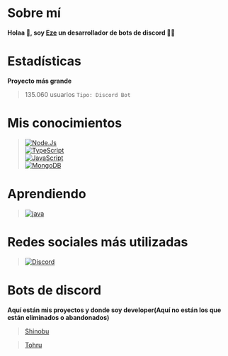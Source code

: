 # Sobre mí
**Holaa 👋, soy [Eze](https://discord.gg/vBEpM5258V) un desarrollador de bots de discord 👨‍💻**

# Estadísticas 
**Proyecto más grande**
> 135.060 usuarios `Tipo: Discord Bot`

# Mis conocimientos 
> [![Node.Js](https://img.shields.io/badge/Node.JS-339933?style=for-the-badge&logo=node.js&logoColor=white&labelColor=101010)]()<br/>
> [![TypeScript](https://img.shields.io/badge/TypeScript-3b85d1?style=for-the-badge&logo=typescript&logoColor=white&labelColor=101010)]()<br/>
> [![JavaScript](https://img.shields.io/badge/JavaScript-F7DF1E?style=for-the-badge&logo=javascript&logoColor=white&labelColor=101010)]()<br/>
> [![MongoDB](https://img.shields.io/badge/MongoDB-339933?style=for-the-badge&logo=mongodb&logoColor=white&labelColor=101010)]()<br/>

# Aprendiendo
> [![java](https://img.shields.io/badge/java-FF8000?style=for-the-badge&logo=java&logoColor=white&labelColor=101010)]()<br/>

# Redes sociales más utilizadas
> [![Discord](https://img.shields.io/badge/Discord-3b85d1?style=for-the-badge&logo=discord&logoColor=white&labelColor=101010)]()<br/>




# Bots de discord
**Aquí están mis proyectos y donde soy developer(Aquí no están los que están eliminados o abandonados)**
> [Shinobu](https://dsc.gg/shinobu-bot.com)

> [Tohru](https://discord.com/api/oauth2/authorize?client_id=862482131375489054&permissions=8&scope=bot%20applications.commands)
